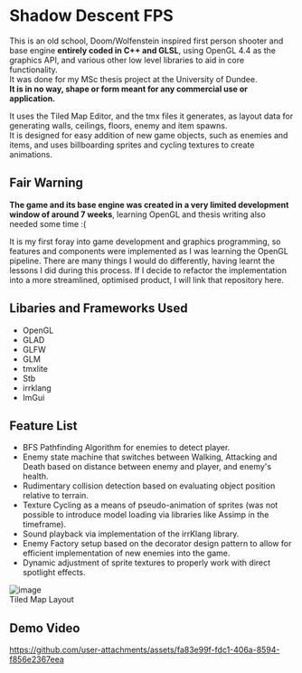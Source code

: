 # Shadow Descent FPS
This is an old school, Doom/Wolfenstein inspired first person shooter and base engine **entirely coded in C++ and GLSL**, using OpenGL 4.4 as the graphics API, and various other low level libraries to aid in core functionality.<br/>
It was done for my MSc thesis project at the University of Dundee.<br/>
**It is in no way, shape or form meant for any commercial use or application.<br/>**

It uses the Tiled Map Editor, and the tmx files it generates, as layout data for generating walls, ceilings, floors, enemy and item spawns.<br/>
It is designed for easy addition of new game objects, such as enemies and items, and uses billboarding sprites and cycling textures to create animations.<br/>

## Fair Warning
**The game and its base engine was created in a very limited development window of around 7 weeks**, learning OpenGL and thesis writing also needed some time :( <br/>

It is my first foray into game development and graphics programming, so features and components were implemented as I was learning the OpenGL pipeline.
There are many things I would do differently, having learnt the lessons I did during this process. If I decide to refactor the implementation into a more streamlined, optimised product, I will link that repository here. <br/>

## Libaries and Frameworks Used
- OpenGL
- GLAD
- GLFW
- GLM
- tmxlite
- Stb
- irrklang
- ImGui
  
## Feature List
- BFS Pathfinding Algorithm for enemies to detect player.
- Enemy state machine that switches between Walking, Attacking and Death based on distance between enemy and player, and enemy's health.
- Rudimentary collision detection based on evaluating object position relative to terrain.
- Texture Cycling as a means of pseudo-animation of sprites (was not possible to introduce model loading via libraries like Assimp in the timeframe).
- Sound playback via implementation of the irrKlang library.
- Enemy Factory setup based on the decorator design pattern to allow for efficient implementation of new enemies into the game.
- Dynamic adjustment of sprite textures to properly work with direct spotlight effects.

![image](https://github.com/user-attachments/assets/ec65e6c8-e0b6-480e-8c16-a899f9997480) <br/>
Tiled Map Layout

## Demo Video
https://github.com/user-attachments/assets/fa83e99f-fdc1-406a-8594-f856e2367eea

